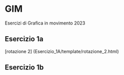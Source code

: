 # GIM
Esercizi di Grafica in movimento 2023

## Esercizio 1a
[rotazione 2] (Esercizio_1A/template/rotazione_2.html)  

## Esercizio 1b
